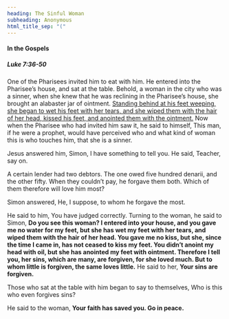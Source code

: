 ```yaml
---
heading: The Sinful Woman
subheading: Anonymous
html_title_sep: "("
---
```


#### In the Gospels

##### Luke 7:36-50

One of the Pharisees invited him to eat with him. He entered into the
Pharisee’s house, and sat at the table. Behold, a woman in the city who was a
sinner, when she knew that he was reclining in the Pharisee’s house, she
brought an alabaster jar of ointment. <u>Standing behind at his feet weeping,
she began to wet his feet with her tears, and she wiped them with the hair of
her head, kissed his feet, and anointed them with the ointment.</u> Now when
the Pharisee who had invited him saw it, he said to himself, This man, if he
were a prophet, would have perceived who and what kind of woman this is who
touches him, that she is a sinner.

Jesus answered him, Simon, I have something to tell you. He said, Teacher, say
on.

A certain lender had two debtors. The one owed five hundred denarii, and the
other fifty. When they couldn’t pay, he forgave them both. Which of them
therefore will love him most?

Simon answered, He, I suppose, to whom he forgave the most.

He said to him, You have judged correctly. Turning to the woman, he said to
Simon, **Do you see this woman? I entered into your house, and you gave me no
water for my feet, but she has wet my feet with her tears, and wiped them with
the hair of her head. You gave me no kiss, but she, since the time I came in,
has not ceased to kiss my feet. You didn’t anoint my head with oil, but she has
anointed my feet with ointment. Therefore I tell you, her sins, which are many,
are forgiven, for she loved much. But to whom little is forgiven, the same
loves little.** He said to her, **Your sins are forgiven.**

Those who sat at the table with him began to say to themselves, Who is this who
even forgives sins?

He said to the woman, **Your faith has saved you. Go in peace.**
